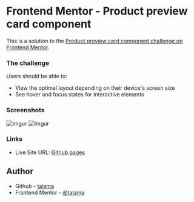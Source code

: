 # Frontend Mentor - Product preview card component

This is a solution to the [Product preview card component challenge on Frontend Mentor](https://www.frontendmentor.io/challenges/product-preview-card-component-GO7UmttRfa).

### The challenge

Users should be able to:

- View the optimal layout depending on their device's screen size
- See hover and focus states for interactive elements

### Screenshots

![Imgur](https://i.imgur.com/xYzJbWe.png)
![Imgur](https://i.imgur.com/Neac6cq.png)

### Links

- Live Site URL: [Github pages](https://talama.github.io/FM-previewCard/)

## Author

- Github - [talama](https://github.com/)
- Frontend Mentor - [@talama](https://www.frontendmentor.io/profile/talama)
